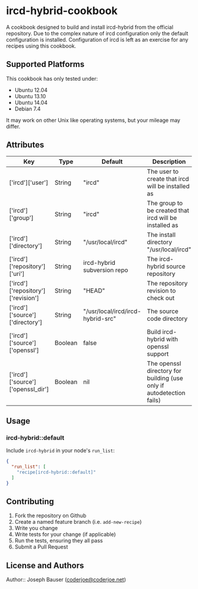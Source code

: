 # ircd-hybrid-cookbook

A cookbook designed to build and install ircd-hybrid from the official repository.
Due to the complex nature of ircd configuration only the default configuration is installed.
Configuration of ircd is left as an exercise for any recipes using this cookbook.

## Supported Platforms

This cookbook has only tested under:
 - Ubuntu 12.04
 - Ubuntu 13.10
 - Ubuntu 14.04
 - Debian 7.4

It may work on other Unix like operating systems, but your mileage may differ.

## Attributes

| Key                                | Type    | Default                           | Description                                                          |
|------------------------------------|---------|-----------------------------------|----------------------------------------------------------------------|
| ['ircd']['user']                   | String  | "ircd"                            | The user to create that ircd will be installed as                    |
| ['ircd']['group']                  | String  | "ircd"                            | The group to be created that ircd will be installed as               |
| ['ircd']['directory']              | String  | "/usr/local/ircd"                 | The install directory "/usr/local/ircd"                              |
| ['ircd']['repository']['uri']      | String  | ircd-hybrid subversion repo       | The ircd-hybrid source repository                                    |
| ['ircd']['repository']['revision'] | String  | "HEAD"                            | The repository revision to check out                                 |
| ['ircd']['source']['directory']    | String  | "/usr/local/ircd/ircd-hybrid-src" | The source code directory                                            |
| ['ircd']['source']['openssl']      | Boolean | false                             | Build ircd-hybrid with openssl support                               |
| ['ircd']['source']['openssl_dir']  | Boolean | nil                               | The openssl directory for building (use only if autodetection fails) |

## Usage

### ircd-hybrid::default

Include `ircd-hybrid` in your node's `run_list`:

```json
{
  "run_list": [
    "recipe[ircd-hybrid::default]"
  ]
}
```

## Contributing

1. Fork the repository on Github
2. Create a named feature branch (i.e. `add-new-recipe`)
3. Write you change
4. Write tests for your change (if applicable)
5. Run the tests, ensuring they all pass
6. Submit a Pull Request

## License and Authors

Author:: Joseph Bauser (coderjoe@coderjoe.net)
